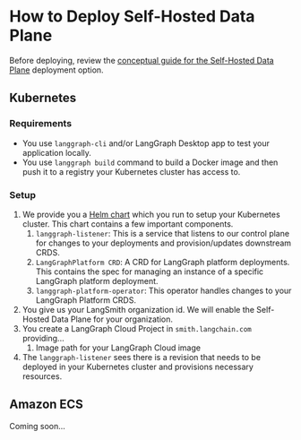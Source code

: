 # How to Deploy Self-Hosted Data Plane

Before deploying, review the [conceptual guide for the Self-Hosted Data Plane](../../concepts/langgraph_self_hosted_data_plane.md) deployment option.

## Kubernetes

### Requirements

- You use `langgraph-cli` and/or LangGraph Desktop app to test your application locally.
- You use `langgraph build` command to build a Docker image and then push it to a registry your Kubernetes cluster has access to.

### Setup

1. We provide you a [Helm chart]() which you run to setup your Kubernetes cluster. This chart contains a few important components.
    1. `langgraph-listener`: This is a service that listens to our control plane for changes to your deployments and provision/updates downstream CRDS.
    1. `LangGraphPlatform CRD`: A CRD for LangGraph platform deployments. This contains the spec for managing an instance of a specific LangGraph platform deployment.
    1. `langgraph-platform-operator`: This operator handles changes to your LangGraph Platform CRDS.
1. You give us your LangSmith organization id. We will enable the Self-Hosted Data Plane for your organization.
1. You create a LangGraph Cloud Project in `smith.langchain.com` providing...
    1. Image path for your LangGraph Cloud image
1. The `langgraph-listener` sees there is a revision that needs to be deployed in your Kubernetes cluster and provisions necessary resources.

## Amazon ECS

Coming soon...
